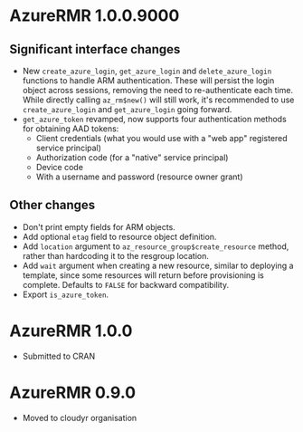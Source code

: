 # AzureRMR 1.0.0.9000

## Significant interface changes

* New `create_azure_login`, `get_azure_login` and `delete_azure_login` functions to handle ARM authentication. These will persist the login object across sessions, removing the need to re-authenticate each time. While directly calling `az_rm$new()` will still work, it's recommended to use `create_azure_login` and `get_azure_login` going forward.
* `get_azure_token` revamped, now supports four authentication methods for obtaining AAD tokens:
  - Client credentials (what you would use with a "web app" registered service principal)
  - Authorization code (for a "native" service principal)
  - Device code
  - With a username and password (resource owner grant)

## Other changes

* Don't print empty fields for ARM objects.
* Add optional `etag` field to resource object definition.
* Add `location` argument to `az_resource_group$create_resource` method, rather than hardcoding it to the resgroup location.
* Add `wait` argument when creating a new resource, similar to deploying a template, since some resources will return before provisioning is complete. Defaults to `FALSE` for backward compatibility.
* Export `is_azure_token`.

# AzureRMR 1.0.0

* Submitted to CRAN

# AzureRMR 0.9.0

* Moved to cloudyr organisation
